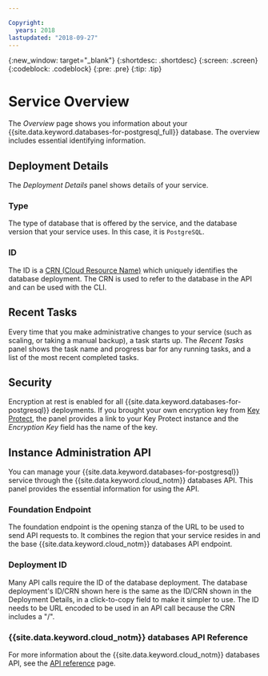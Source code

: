 ```yaml
---

Copyright:
  years: 2018
lastupdated: "2018-09-27"
---
```


{:new_window: target="_blank"}
{:shortdesc: .shortdesc}
{:screen: .screen}
{:codeblock: .codeblock}
{:pre: .pre}
{:tip: .tip}

# Service Overview

The _Overview_ page shows you information about your {{site.data.keyword.databases-for-postgresql_full}} database. The overview includes essential identifying information.

## Deployment Details

The _Deployment Details_ panel shows details of your service.

### Type

The type of database that is offered by the service, and the database version that your service uses. In this case, it is `PostgreSQL`.

### ID

The ID is a [CRN (Cloud Resource Name)](https://{DomainName}/docs/overview/crn.html) which uniquely identifies the database deployment. The CRN is used to refer to the database in the API and can be used with the CLI.

## Recent Tasks

Every time that you make administrative changes to your service (such as scaling, or taking a manual backup), a task starts up. The _Recent Tasks_ panel shows the task name and progress bar for any running tasks, and a list of the most recent completed tasks.

## Security

Encryption at rest is enabled for all {{site.data.keyword.databases-for-postgresql}} deployments. If you brought your own encryption key from [Key Protect](./reference-key-protect.html), the panel provides a link to your Key Protect instance and the _Encryption Key_ field has the name of the key.

## Instance Administration API

You can manage your {{site.data.keyword.databases-for-postgresql}} service through the {{site.data.keyword.cloud_notm}} databases API. This panel provides the essential information for using the API.

### Foundation Endpoint

The foundation endpoint is the opening stanza of the URL to be used to send API requests to. It combines the region that your service resides in and the base {{site.data.keyword.cloud_notm}} databases API endpoint. 

### Deployment ID

Many API calls require the ID of the database deployment. The database deployment's ID/CRN shown here is the same as the ID/CRN shown in the Deployment Details, in a click-to-copy field to make it simpler to use. The ID needs to be URL encoded to be used in an API call because the CRN includes a "/".

### {{site.data.keyword.cloud_notm}} databases API Reference

For more information about the {{site.data.keyword.cloud_notm}} databases API, see the [API reference](https://{DomainName}/apidocs/cloud-databases-api) page.